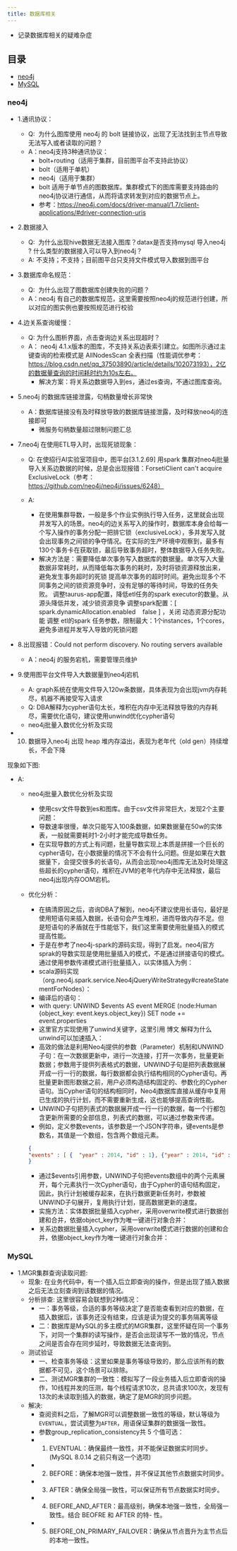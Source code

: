 ```yaml
---
title: 数据库相关
---
```


- 记录数据库相关的疑难杂症

## 目录

- [neo4j](neo4j)
- [MySQL](MySQL)

### neo4j

- 1.通讯协议：
  - Q:  为什么图库使用 neo4j 的 bolt 链接协议，出现了无法找到主节点导致无法写入或者读取的问题？
  - A：neo4j支持3种通讯协议：
    - bolt+routing（适用于集群，目前图平台不支持此协议）
    - bolt（适用于单机）
    - neo4j（适用于集群）
    - bolt 适用于单节点的图数据库。集群模式下的图库需要支持路由的neo4j协议进行通信，从而将请求转发到对应的数据节点上。
    - 参考：<https://neo4j.com/docs/driver-manual/1.7/client-applications/#driver-connection-uris>

- 2.数据接入
  - Q:  为什么出现hive数据无法接入图库？datax是否支持mysql 导入neo4j ? 什么类型的数据接入可以导入到neo4j？
  - A: 不支持；不支持；目前图平台只支持文件模式导入数据到图平台

- 3.数据库命名规范：
  - Q:  为什么出现了图数据库创建失败的问题？
  - A：neo4j 有自己的数据库规范，这里需要按照neo4j的规范进行创建，所以对应的图实例也要按照规范进行校验

- 4.边关系查询缓慢：
  - Q: 为什么图析界面，点击查询边关系出现超时？
  - A： neo4j 4.1.x版本的图库，不支持关系边表索引建立。如图所示通过主键查询的检索模式是 AllNodesScan 全表扫描（性能调优参考：<https://blog.csdn.net/qq_37503890/article/details/102073193），2亿的数据量查询的时间耗时约为10s左右。>
    - 解决方案：将关系边数据导入到es，通过es查询，不通过图库查询。

- 5.neo4j 的数据库链接泄露，句柄数量增长非常快
  - A：数据库链接没有及时释放导致的数据库链接泄露，及时释放neo4j的连接即可
    - 微服务句柄数量超过限制问题汇总

- 7.neo4j 在使用ETL导入时，出现死锁现象：
  - Q: 在使招行AI实验室项目中，图平台[3.1.2.69] 用spark 集群对neo4j批量导入关系边数据的时候，总是会出现报错：ForsetiClient can't acquire ExclusiveLock（参考：<https://github.com/neo4j/neo4j/issues/6248）>

  - A:
    - 在使用集群导数，一般是多个作业实例执行导入任务，这里就会出现并发写入的场景。neo4j的边关系写入的操作时，数据库本身会给每一个写入操作的事务分配一把排它锁（exclusiveLock），多并发写入就会出现事务之间锁的争夺情况。在实际的生产环境中观察到，最多有130个事务卡在获取锁，最后导致事务超时，整体数据导入任务失败。
    - 解决方法是：需要降低单次事务写入数据库的数据量。单次写入大量数据非常耗时，从而降低每次事务的耗时，及时将锁资源释放出来，避免发生事务超时的死锁
提高单次事务的超时时间。避免出现多个不同事务之间的锁资源竞争时，没有足够的等待时间，导致的任务失败。
调整taurus-app配置，降低etl任务的spark executor的数量。从源头降低并发，减少锁资源竞争
调整spark配置：[ spark.dynamicAllocation.enabled    false ] ，关闭 动态资源分配功能
调整 etl的spark 任务参数，限制最大：1个instances，1个cores，避免多进程并发写入导致的死锁问题

- 8.出现报错：Could not perform discovery. No routing servers available
  - A：neo4j 的服务宕机，需要管理员维护

- 9.使用图平台文件导入大数据量到neo4j宕机
  - A: graph系统在使用文件导入120w条数据，具体表现为会出现jvm内存耗尽，机器不再接受写入请求
  - Q: DBA解释为cypher语句太长，堆积在内存中无法释放导致的内存耗尽，需要优化语句，建议使用unwind优化cypher语句
  - neo4j批量入数优化分析及实现

- 10. 数据导入neo4j 出现 heap 堆内存溢出，表现为老年代（old gen）持续增长，不会下降

现象如下图:

- A:
  - neo4j批量入数优化分析及实现
    - 使用csv文件导数到es和图库。由于csv文件非常巨大，发现2个主要问题：
    - 导数速率很慢，单次只能写入100条数据，如果数据量在50w的实体表，一般就需要耗时1-2小时才能完成导数任务。
    - 在实现导数的方式上有问题，批量导数实现上本质是拼接一个巨长的cypher语句，在小数据量的情况下不会有什么问题。但是如果在大数据量下，会提交很多的长语句，从而会出现neo4j图库无法及时处理这些超长的cypher语句，堆积在JVM的老年代内存中无法释放，最后neo4j出现内存OOM宕机。
  - 优化分析：
    - 在搞清原因之后，咨询DBA了解到，neo4j不建议使用长语句，最好是使用短语句来插入数据，长语句会产生堆积，进而导致内存不足。但是短语句的矛盾就在于性能低下，我们这里需要使用批量插入的模式提高性能。
    - 于是在参考了neo4j-spark的源码实现，得到了启发。neo4j官方sprak的导数实现是使用批量插入的模式，不是通过拼接语句的模式。通过使用参数传递模式进行批量插入，以实体插入为例：
    - scala源码实现（org.neo4j.spark.service.Neo4jQueryWriteStrategy#createStatementForNodes）：
    - 编译后的语句：
    - with query: UNWIND $events AS event MERGE (node:Human {object_key: event.keys.object_key}) SET node += event.properties
    - 这里官方实现使用了unwind关键字，这里引用 博文 解释为什么unwind可以加速插入：
    - 高效的做法是利用Neo4j提供的参数（Parameter）机制和UNWIND子句：在一次数据更新中，进行一次连接，打开一次事务，批量更新数据；参数用于提供列表格式的数据，UNWIND子句是把列表数据展开成一行一行的数据，每行数据都会执行结构相同的Cypher语句。再批量更新图形数据之前，用户必须构造结构固定的、参数化的Cypher语句。当Cypher语句的结构相同时，Neo4j数据库直接从缓存中复用已生成的执行计划，而不需要重新生成，这也能够提高查询性能。
    - UNWIND子句把列表式的数据展开成一行一行的数据，每一个行都包含更新所需要的全部信息，列表式的数据，可以通过参数来传递。
    - 例如，定义参数events，该参数是一个JSON字符串，键events是参数名，其值是一个数组，包含两个数组元素。

    ```json
    {
    "events" : [ {  "year" : 2014, "id" : 1}, {"year" : 2014, "id" : 2 } ]
    }
    ```

    - 通过$events引用参数，UNWIND子句把events数组中的两个元素展开，每个元素执行一次Cypher语句，由于Cypher的语句结构固定，因此，执行计划被缓存起来，在执行数据更新任务时，参数被UNWIND子句展开，复用执行计划，提高数据更新的速度。
    - 实施方法：实体数据批量插入cypher，采用overwrite模式进行数据创建和合并，依据object_key作为唯一键进行对象合并：
    - 关系边数据批量插入cypher，采用overwrite模式进行数据的创建和合并，依据object_key作为唯一键进行对象合并：

### MySQL

- 1.MGR集群查询读取问题:
  - 现象: 在业务代码中，有一个插入后立即查询的操作，但是出现了插入数据之后无法立刻查询到该数据的情况。
  - 分析排查: 这里很容易会联想到2种情况：
    - 一：事务等级，合适的事务等级决定了是否能查看到对应的数据，在插入数据后，该事务还没有结束，应该是读为提交的事务隔离等级
    - 二：数据库是MySQL的多主模式的MGR集群，这里怀疑在同一个事务下，对同一个集群的读写操作，是否会出现读写不一致的情况，节点之间是否会存在同步延时，导致数据无法查询到。
  - 测试验证
    - 一、检查事务等级：这里如果是事务等级导致的，那么应该所有的数据都不可见，这个场景可以排除。
    - 二、测试MGR集群的一致性：模拟写了一段业务插入后立即查询的操作，10线程并发的压测，每个线程请求10次，总共请求100次，发现有13次的未读取到插入的数据，确定了是MGR的同步问题。
  - 解决:
    - 查阅资料之后，了解MGR可以调整数据一致性的等级，默认等级为`EVENTUAL`，尝试调整为`AFTER`，用语保证集群的数据强一致性。
    - 参数group_replication_consistency共 5 个值可选：
    - 1. EVENTUAL：确保最终一致性，并不能保证数据实时同步。(MySQL 8.0.14 之前只有这一个选项)
    - 2. BEFORE：确保本地强一致性，并不保证其他节点数据实时同步。
    - 3. AFTER：确保全局强一致性，可以保证所有节点数据实时同步。
    - 4. BEFORE_AND_AFTER：最高级别，确保本地强一致性，全局强一致性。结合 BEOFRE 和 AFTER 的特- 性。
    - 5. BEFORE_ON_PRIMARY_FAILOVER：确保从节点晋升为主节点后的本地一致性。
